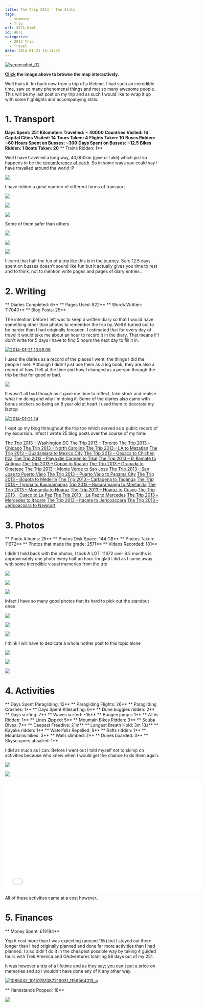 ```yaml
---
title: The Trip 2013 - The Stats
tags:
  - summary
  - Trip
url: 4871.html
id: 4871
categories:
  - 2013 Trip
  - Travel
date: 2014-01-21 15:13:33
---
```


[![screenshot_02](https://mikecann.co.uk/wp-content/uploads/2014/01/screenshot_02.png)](https://mapsengine.google.com/map/embed?mid=zqHG_2WyX1Rw.kX4lL2DfOU1E)

**[ Click](https://mapsengine.google.com/map/embed?mid=zqHG_2WyX1Rw.kX4lL2DfOU1E) the image above to browse the map interactively.**

Well thats it. Im back now from a trip of a lifetime. I had such an incredible time, saw so many phenomenal things and met so many awesome people. This will be my last post on my trip and as such I would like to wrap it up with some highlights and accompanying stats.
<!-- more -->
# 1\. Transport

**Days Spent: 251**
**Kilometers Travelled: ~ 40000**
**Countries Visited: 16**
**Capital Cities Visited: 14**
**Tours Taken: 4**
**Flights Taken: 10**
**Buses Ridden: ~60**
**Hours Spent on Busses: ~300**
**Days Spent on Busses: ~12.5**
**Bikes Ridden: 1**
**Boats Taken: 26**
** Trains Ridden: 1**

Well I have travelled a long way, 40,000km (give or take) which just so happens to be the [circumference of earth](https://www.google.co.uk/search?q=circumference+of+the+earth&oq=cir&aqs=chrome.1.69i57j69i59j69i65j69i59j0l2.1090j0j4&sourceid=chrome&espv=210&es_sm=93&ie=UTF-8). So in some ways you could say I have travelled around the world :P

![](https://mikecann.co.uk/wp-content/uploads/2013/07/photo3.jpg)

I have ridden a great number of different forms of transport.

![](https://mikecann.co.uk/wp-content/uploads/2013/08/photo-691.jpg)

![](https://mikecann.co.uk/wp-content/uploads/2013/11/photo-781.jpg)

![](https://mikecann.co.uk/wp-content/uploads/2013/11/photo-32.jpg)

Some of them safer than others

![](https://mikecann.co.uk/wp-content/uploads/2013/08/photo-94.jpg)

![](https://mikecann.co.uk/wp-content/uploads/2013/08/photo-414.jpg)

![](https://mikecann.co.uk/wp-content/uploads/2013/07/photo-572.jpg)

I learnt that half the fun of a trip like this is in the journey. Sure 12.5 days spent on busses doesn't sound like fun but it actually gives you time to rest and to think, not to mention write pages and pages of diary entries..

# 2\. Writing

** Diaries Completed: 6**
** Pages Used: 822**
** Words Written: 117040**
** Blog Posts: 25**

The intention before I left was to keep a written diary so that I would have something other than photos to remember the trip by. Well it turned out to be harder than I had originally foreseen. I estimated that for every day of travel it would take me about an hour to record it in the diary. That means if I don't write for 5 days I have to find 5 hours the next day to fill it in. 

[![2014-01-21 13.59.06](https://mikecann.co.uk/wp-content/uploads/2014/01/2014-01-21-13.59.06-1024x768.jpg)](https://mikecann.co.uk/wp-content/uploads/2014/01/2014-01-21-13.59.06.jpg)

I used the diaries as a record of the places I went, the things I did the people I met. Although I didn't just use them as a log book, they are also a record of how I felt at the time and how I changed as a person through the trip be that for good or bad.

![](https://mikecann.co.uk/wp-content/uploads/2013/07/photo-623.jpg)

It wasn't all bad though as it gave me time to reflect, take stock and realise what i'm doing and why i'm doing it. Some of the diaries also came with bonus stickers so being an 8 year old at heart I used them to decorate my laptop

[![2014-01-21 14](https://mikecann.co.uk/wp-content/uploads/2014/01/2014-01-21-14-1024x768.jpg)](https://mikecann.co.uk/wp-content/uploads/2014/01/2014-01-21-14.jpg)

I kept up my blog throughout the trip too which served as a public record of my excursion. Infact I wrote 25 blog posts over the course of my time:

[The Trip 2013 – Washington DC](https://mikecann.co.uk/travel/the-trip-2013-washington-dc/)
[The Trip 2013 – Toronto](https://mikecann.co.uk/travel/the-trip-2013-toronto/)
[The Trip 2013 – Chicago](https://mikecann.co.uk/travel/the-trip-2013-chicago/)
[The Trip 2013 – North Carolina](https://mikecann.co.uk/travel/the-trip-2013-north-carolina/)
[The Trip 2013 – LA to Mazatlan](https://mikecann.co.uk/travel/the-trip-2013-la-to-mazatlan/)
[The Trip 2013 – Guadalajara to Mexico City](https://mikecann.co.uk/uncategorized/the-trip-2013-guadalajara-to-mexico-city/)
[The Trip 2013 – Oaxaca to Chichen Itza](https://mikecann.co.uk/travel/the-trip-2013-oaxaca-to-chichen-itza/)
[The Trip 2013 – Playa del Carmen to Tikal](https://mikecann.co.uk/travel/the-trip-2013-playa-del-carmen-to-tikal/)
[The Trip 2013 – El Ramate to Antigua](https://mikecann.co.uk/travel/the-trip-2013-el-ramate-to-antigua/)
[The Trip 2013 – Copán to Roatán](https://mikecann.co.uk/travel/the-trip-2013-copan-to-roatan/)
[The Trip 2013 – Granada to Ometepe](https://mikecann.co.uk/travel/the-trip-2013-granada-to-ometepe/)
[The Trip 2013 – Monte Verde to San Jose](https://mikecann.co.uk/travel/the-trip-2013-monte-verde-to-san-jose/)
[The Trip 2013 – San Jose to Puerto Viejo](https://mikecann.co.uk/travel/the-trip-2013-san-jose-to-puerto-viejo/)
[The Trip 2013 – Puerto Viejo to Panama City](https://mikecann.co.uk/travel/the-trip-2013-puerto-viejo-to-panama-city/)
[The Trip 2013 – Bogota to Medellin](https://mikecann.co.uk/travel/the-trip-2013-bogota-to-medellin/)
[The Trip 2013 – Cartagena to Taganga](https://mikecann.co.uk/uncategorized/the-trip-2013-cartagena-to-taganga/)
[The Trip 2013 – Tyrona to Bucaramanga](https://mikecann.co.uk/travel/the-trip-2013-tyrona-to-bucaramanga/)
[Trip 2013 – Bucaramanga to Montanita](https://mikecann.co.uk/travel/trip-2013-bucaramanga-to-montanita/)
[The Trip 2013 – Montanita to Huaraz](https://mikecann.co.uk/travel/the-trip-2013-montanita-to-huaraz/)
[The Trip 2013 – Huaraz to Cusco](https://mikecann.co.uk/travel/the-trip-2013-huaraz-to-cusco/)
[The Trip 2013 – Cusco to La Paz](https://mikecann.co.uk/travel/the-trip-2013-cusco-to-la-paz/)
[The Trip 2013 – La Paz to Mercedes](https://mikecann.co.uk/travel/the-trip-2013-la-paz-to-mercedes/)
[The Trip 2013 – Mercedes to Itacare](https://mikecann.co.uk/travel/the-trip-2013-mercedes-to-itacare/)
[The Trip 2013 – Itacare to Jericoacoara](https://mikecann.co.uk/travel/the-trip-2013-itacare-to-jericoacoara/)
[The Trip 2013 – Jericoacoara to Newport](https://mikecann.co.uk/travel/the-trip-2013-jericoacoara-to-newport/)

# 3\. Photos

** Photo Albums: 25**
** Photos Disk Space: 144 GB**
** Photos Taken: 11672**
** Photos that made the grade: 2571**
** Videos Recorded: 181**

I didn't hold back with the photos, I took A LOT. 11672 over 8.5 months is approximately one photo every half an hour. Im glad I did as I came away with some incredible visual memories from the trip

![](https://mikecann.co.uk/wp-content/uploads/2013/05/falls2.jpg)

![](https://mikecann.co.uk/wp-content/uploads/2013/12/photo-181.jpg)

![](https://mikecann.co.uk/wp-content/uploads/2013/12/photo-34.jpg)

Infact I have so many good photos that its hard to pick out the standout ones

![](https://mikecann.co.uk/wp-content/uploads/2013/06/photo-46.jpg)

![](https://mikecann.co.uk/wp-content/uploads/2013/07/photo-702.jpg)

![](https://mikecann.co.uk/wp-content/uploads/2013/07/photo-561.jpg)

I think I will have to dedicate a whole nother post to this topic alone

![](https://mikecann.co.uk/wp-content/uploads/2013/10/photo-26.jpg)

![](https://mikecann.co.uk/wp-content/uploads/2013/10/photo-45.jpg)

![](https://mikecann.co.uk/wp-content/uploads/2013/11/photo-72.jpg)

# 4\. Activities

** Days Spent Paragliding: 12**
** Paragliding Flights: 26**
** Paragliding Crashes: 1**
** Days Spent Kitesurfing: 6**
** Dune buggies ridden: 2**
** Days surfing: 7**
** Waves surfed: ~15**
** Bungee jumps: 1**
** ATVs Ridden: 1**
** Lines Zipped: 5**
** Mountain Bikes Ridden: 3**
** Scuba Dives: 7**
** Deepest Freedive: 21m**
** Longest Breath Hold: 3m 13s**
** Kayaks ridden: 1**
** Waterfalls Repelled: 6**
** Rafts ridden: 1**
** Mountains hiked: 3**
** Walls climbed: 2**
** Dunes boarded: 3**
** Skyscrapers absailed: 1**

I did as much as I can. Before I went out I told myself not to skimp on activities because who knew when I would get the chance to do them again. 

![](https://mikecann.co.uk/wp-content/uploads/2013/08/photo-94.jpg)

![](https://mikecann.co.uk/wp-content/uploads/2013/09/photo-772.jpg)

<iframe width="640" height="360" src="//www.youtube.com/embed/p3gaQBr1FAs" frameborder="0" allowfullscreen></iframe>

All of these activities came at a cost however..

# 5\. Finances

** Money Spent: £19184**</p>

Yep it cost more than I was expecting (around 15k) but I stayed out there longer than I had originally planned and done far more activities than I had planned. I also didn't do it in the cheapest possible way by taking 4 guided tours with Trek America and GAdventures totalling 86 days out of my 251.

It was however a trip of a lifetime and as they say; you can't put a price on memories and so I wouldn't have done any of it any other way.

[![1085042_10151781387216031_1156564013_o](https://mikecann.co.uk/wp-content/uploads/2014/01/1085042_10151781387216031_1156564013_o-1024x915.jpg)](https://mikecann.co.uk/wp-content/uploads/2014/01/1085042_10151781387216031_1156564013_o.jpg)

** Handstands Popped: 18**

![](https://mikecann.co.uk/wp-content/uploads/2013/10/photo-851.jpg)
